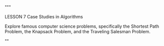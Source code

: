 
""" 

LESSON 7 Case Studies in Algorithms


Explore famous computer science problems, specifically the Shortest Path Problem, the Knapsack Problem, and the Traveling Salesman Problem.

""
